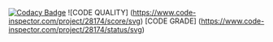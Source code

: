 [![Codacy Badge](https://app.codacy.com/project/badge/Grade/d5e7f795b0c243489348545afe82418e)](https://www.codacy.com/gh/puniith09/StepIn_WaterServices/dashboard?utm_source=github.com&amp;utm_medium=referral&amp;utm_content=puniith09/StepIn_WaterServices&amp;utm_campaign=Badge_Grade)
![CODE QUALITY] (https://www.code-inspector.com/project/28174/score/svg)
[CODE GRADE] (https://www.code-inspector.com/project/28174/status/svg)
